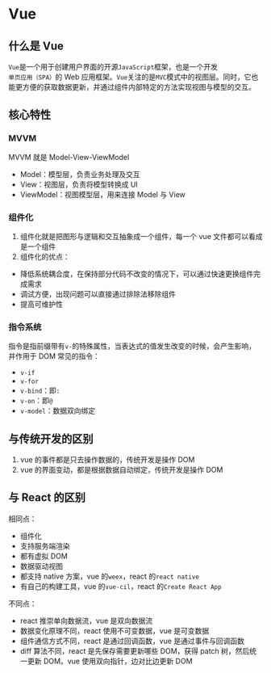 # Vue

## 什么是 Vue

`Vue`是一个用于创建用户界面的开源`JavaScript`框架，也是一个开发`单页应用（SPA）`的 Web 应用框架。`Vue`关注的是`MVC`模式中的视图层。同时，它也能更方便的获取数据更新，并通过组件内部特定的方法实现视图与模型的交互。

## 核心特性

### MVVM

MVVM 就是 Model-View-ViewModel

- Model：模型层，负责业务处理及交互
- View：视图层，负责将模型转换成 UI
- ViewModel：视图模型层，用来连接 Model 与 View

### 组件化

1. 组件化就是把图形与逻辑和交互抽象成一个组件，每一个 vue 文件都可以看成是一个组件
2. 组件化的优点：

- 降低系统耦合度，在保持部分代码不改变的情况下，可以通过快速更换组件完成需求
- 调试方便，出现问题可以直接通过排除法移除组件
- 提高可维护性

### 指令系统

指令是指前缀带有`v-`的特殊属性，当表达式的值发生改变的时候，会产生影响，并作用于 DOM
常见的指令：

- `v-if`
- `v-for`
- `v-bind`：即`:`
- `v-on`：即`@`
- `v-model`：数据双向绑定

## 与传统开发的区别

1. vue 的事件都是只去操作数据的，传统开发是操作 DOM
2. vue 的界面变动，都是根据数据自动绑定，传统开发是操作 DOM

## 与 React 的区别

相同点：

- 组件化
- 支持服务端渲染
- 都有虚拟 DOM
- 数据驱动视图
- 都支持 native 方案，vue 的`weex`，react 的`react native`
- 有自己的构建工具，vue 的`vue-cil`，react 的`Create React App`

不同点：

- react 推崇单向数据流，vue 是双向数据流
- 数据变化原理不同，react 使用不可变数据，vue 是可变数据
- 组件通信方式不同，react 是通过回调函数，vue 是通过事件与回调函数
- diff 算法不同，react 是先保存需要更新哪些 DOM，获得 patch 树，然后统一更新 DOM。vue 使用双向指针，边对比边更新 DOM
